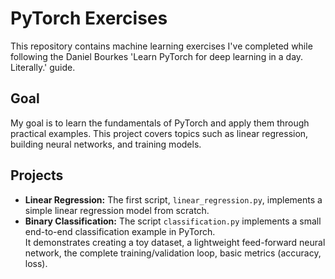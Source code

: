 # PyTorch Exercises

This repository contains machine learning exercises I've completed while following the Daniel Bourkes 'Learn PyTorch for deep learning in a day. Literally.' guide.

## Goal
My goal is to learn the fundamentals of PyTorch and apply them through practical examples. This project covers topics such as linear regression, building neural networks, and training models.

## Projects
* **Linear Regression:** The first script, `linear_regression.py`, implements a simple linear regression model from scratch.
* **Binary Classification:** The script `classification.py` implements a small end-to-end classification example in PyTorch.  
  It demonstrates creating a toy dataset, a lightweight feed-forward neural network, the complete training/validation loop, basic metrics (accuracy, loss).
